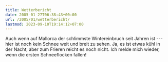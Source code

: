 ```yaml
---
title: Wetterbericht
date: 2005-01-27T06:38:43+00:00
url: /2005/01/wetterbericht/
lastmod: 2023-09-10T19:14:12+07:00
---
```

Auch wenn auf Mallorca der schlimmste Wintereinbruch seit Jahren ist --- hier ist noch kein Schnee weit und breit zu sehen. Ja, es ist etwas kühl in der Nacht, aber zum Frieren reicht es noch nicht. Ich melde mich wieder, wenn die ersten Schneeflocken fallen!
